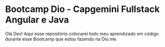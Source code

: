 # Bootcamp Dio - Capgemini Fullstack Angular e Java 

Olá Dev!
Aqui esse repositório colocarei todo meu aprendizado em código durante esse Bootcamp que estou fazendo na Dio.me. 